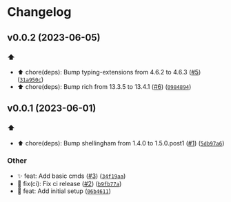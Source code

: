 # Changelog

<!--next-version-placeholder-->

## v0.0.2 (2023-06-05)
### :arrow_up:

* :arrow_up: chore(deps): Bump typing-extensions from 4.6.2 to 4.6.3 ([#5](https://github.com/THipster/THipster-cli/issues/5)) ([`31a950c`](https://github.com/THipster/THipster-cli/commit/31a950c6425016e3bd20134e07787cf497380973))
* :arrow_up: chore(deps): Bump rich from 13.3.5 to 13.4.1 ([#6](https://github.com/THipster/THipster-cli/issues/6)) ([`0984894`](https://github.com/THipster/THipster-cli/commit/0984894724b27356537d991e4fcd920b18078e36))

## v0.0.1 (2023-06-01)
### :arrow_up:

* :arrow_up: chore(deps): Bump shellingham from 1.4.0 to 1.5.0.post1 ([#1](https://github.com/THipster/THipster-cli/issues/1)) ([`5db97a6`](https://github.com/THipster/THipster-cli/commit/5db97a60db26b571571300d8fc9df0b3db92710b))

### Other

* ✨ feat: Add basic cmds ([#3](https://github.com/THipster/THipster-cli/issues/3)) ([`34f19aa`](https://github.com/THipster/THipster-cli/commit/34f19aaa65895e17c4b3f62fce59c560ae92f72a))
* 💚 fix(ci): Fix ci release ([#2](https://github.com/THipster/THipster-cli/issues/2)) ([`b9fb77a`](https://github.com/THipster/THipster-cli/commit/b9fb77a235beb00562be4ee0dfeef920bfa150cd))
* :tada: feat: Add initial setup ([`06b4611`](https://github.com/THipster/THipster-cli/commit/06b46110b56b84ecd459b0d18757e08ae427d9b4))
